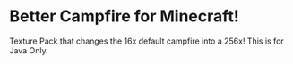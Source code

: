 # Better Campfire for Minecraft!

Texture Pack that changes the 16x default campfire into a 256x!
This is for Java Only.
